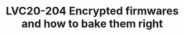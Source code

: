 ---
categories:
- lvc20
description: 'Security solutions are typically constructed from many different components.
  Some security features offer confidentiality and integrity protection, whilst others
  are there to make it harder for an attacker to launch an attack. Encrypted firmware
  is a security feature to make it harder for an attacker to reverse engineer the
  firmware, making it more difficult to identify exploitable bugs and to providing
  confidentiality protection for software IP.<br><br>This session will discuss various
  aspects of firmware encryption like: Who should own the secret key? What should
  be the key type either device unique or class wide key? How firmware encryption
  plays nicely with authentication? Along with this we will discuss my recent work
  to add support for loading encrypted payloads in TF-A and OP-TEE.'
image: /assets/images/featured-images/lvc20/LVC20-204.png
session_id: LVC20-204
session_room: '[Track 1] IoT/Edge/Embedded'
session_slot:
  end_time: 2020-09-23 09:40
  start_time: 2020-09-23 09:15
session_speakers:
- speaker_bio: Currently working as part of Support and Solutions team, Linaro. Responsible
    for activities related to platform security like OP-TEE, trusted firmware, boot-loaders
    etc. Also responsible for tool-chain support activities.&lt;br&gt;&lt;br&gt;Contributed
    in various open source projects like OP-TEE, TF-A, u-boot, edk2, Linux etc.&lt;br&gt;&lt;br&gt;Apart
    form technical stuff, I have keen interest in sports like badminton, table tennis,
    chess etc.
  speaker_company: Linaro Ltd.
  speaker_image: http://avatars.sched.co/8/c5/7234997/avatar.jpg.320x320px.jpg?276
  speaker_name: Sumit Garg
  speaker_position: Software Engineer
  speaker_role: attendee, speaker
session_track: Security
tag: session
tags: Security
title: LVC20-204 Encrypted firmwares and how to bake them right
amazon_s3_presentation_url: https://static.linaro.org/connect/lvc20/presentations/LVC20-204-0.pdf
amazon_s3_video_url: https://static.linaro.org/connect/lvc20/videos/lvc20-204.mp4
---